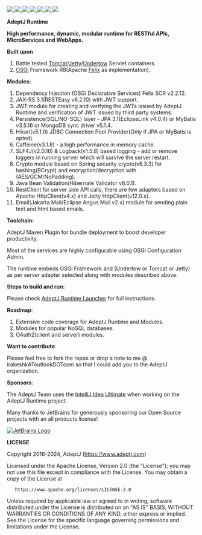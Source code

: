<p>

  <a href="https://www.apache.org/licenses/LICENSE-2.0">
   <img src="https://img.shields.io/badge/license-Apache%202-blue.svg">  
  </a>

  <a href="https://docs.osgi.org/specification/#release-8">
   <img src="https://img.shields.io/badge/OSGi-R8-orange?style=flat">
  </a>

  <a href="https://app.circleci.com/pipelines/github/AdeptJ/adeptj-runtime">
     <img src="https://img.shields.io/circleci/build/github/AdeptJ/adeptj-runtime/main">
  </a>

  <a href="https://sonarcloud.io/dashboard?id=AdeptJ_adeptj-runtime">
     <img src="https://sonarcloud.io/api/project_badges/measure?project=AdeptJ_adeptj-runtime&metric=reliability_rating">
  </a>

  <a href="https://sonarcloud.io/dashboard?id=AdeptJ_adeptj-runtime">
     <img src="https://sonarcloud.io/api/project_badges/measure?project=AdeptJ_adeptj-runtime&metric=security_rating">
  </a>

  <a href="https://sonarcloud.io/dashboard?id=AdeptJ_adeptj-runtime">
     <img src="https://sonarcloud.io/api/project_badges/measure?project=AdeptJ_adeptj-runtime&metric=vulnerabilities">
  </a>

  <a href="https://twitter.com/_AdeptJ">
     <img src="https://img.shields.io/badge/twitter-AdeptJ-f08d1c.svg?style=social&style=flat"> 
  </a>

</p>

**AdeptJ Runtime**

**High performance, dynamic, modular runtime for RESTful APIs, MicroServices and WebApps.**

**Built upon**

1. Battle tested [Tomcat](https://tomcat.apache.org/)/[Jetty](https://www.eclipse.org/jetty/)/[Undertow](http://undertow.io/) Servlet containers.
2. [OSGi](https://www.osgi.org) Framework R8(Apache [Felix](http://felix.apache.org/) as implementation).

**Modules:**

1. Dependency Injection (OSGi Declarative Services) Felix SCR v2.2.12.
2. JAX-RS 3.1(RESTEasy v6.2.10) with JWT support.
3. JWT module for creating and verifying the JWTs issued by AdeptJ Runtime and verification of JWT issued by third party systems.
4. Persistence(SQL/NO-SQL) layer - JPA 3.1(EclipseLink v4.0.4) or MyBatis v3.5.16 or MongoDB sync driver v5.1.4.
5. Hikari(v5.1.0) JDBC Connection Pool Provider(Only if JPA or MyBatis is opted).
6. Caffeine(v3.1.8) - a high performance in memory cache.
7. SLF4J(v2.0.16) & Logback(v1.5.8) based logging - add or remove loggers in running server which will survive the server restart.
8. Crypto module based on Spring security crypto(v6.3.3) for hashing(BCrypt) and encryption/decryption with (AES/GCM/NoPadding).
9. Java Bean Validation(Hibernate Validator v8.0.1).
10. RestClient for server side API calls, there are few adapters based on Apache HttpClient(v4.x) and Jetty HttpClient(v12.0.x).
11. Email(Jakarta Mail/Eclipse Angus Mail v2.x) module for sending plain text and html based emails.

**Toolchain:**

AdeptJ Maven Plugin for bundle deployment to boost developer productivity.

Most of the services are highly configurable using OSGi Configuration Admin.

The runtime embeds OSGi Framework and (Undertow or Tomcat or Jetty) as per server adapter selected along with modules described above.

**Steps to build and run:**

Please check [AdeptJ Runtime Launcher](https://github.com/AdeptJ/adeptj-runtime-launcher.git) for full instructions.

**Roadmap**:

1. Extensive code coverage for AdeptJ Runtime and Modules.
2. Modules for popular NoSQL databases.
3. OAuth2(client and server) modules.

**Want to contribute**:

Please feel free to fork the repos or drop a note to me @ irakeshkAToutlookDOTcom so that I could add you to the AdeptJ organization.

**Sponsors**:

The AdeptJ Team uses the [IntelliJ Idea Ultimate](https://www.jetbrains.com/idea/) when working on the AdeptJ Runtime project.

Many thanks to JetBrains for generously sponsoring our Open Source projects with an all products license!

<a href="https://www.jetbrains.com">
    <img src="https://resources.jetbrains.com/storage/products/company/brand/logos/jb_beam.svg" alt="JetBrains Logo"> 
</a>

**LICENSE**

Copyright 2016-2024, AdeptJ (https://www.adeptj.com)

Licensed under the Apache License, Version 2.0 (the "License");
you may not use this file except in compliance with the License.
You may obtain a copy of the License at

       https://www.apache.org/licenses/LICENSE-2.0

Unless required by applicable law or agreed to in writing, software
distributed under the License is distributed on an "AS IS" BASIS,
WITHOUT WARRANTIES OR CONDITIONS OF ANY KIND, either express or implied.
See the License for the specific language governing permissions and
limitations under the License.